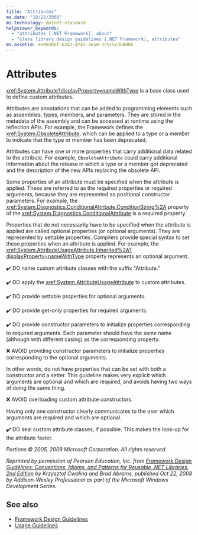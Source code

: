 ```yaml
---
title: "Attributes"
ms.date: "10/22/2008"
ms.technology: dotnet-standard
helpviewer_keywords:
  - "attributes [.NET Framework], about"
  - "class library design guidelines [.NET Framework], attributes"
ms.assetid: ee0038ef-b247-4747-a650-3c5c5cd58d8b
---
```

# Attributes
<xref:System.Attribute?displayProperty=nameWithType> is a base class used to define custom attributes.

 Attributes are annotations that can be added to programming elements such as assemblies, types, members, and parameters. They are stored in the metadata of the assembly and can be accessed at runtime using the reflection APIs. For example, the Framework defines the <xref:System.ObsoleteAttribute>, which can be applied to a type or a member to indicate that the type or member has been deprecated.

 Attributes can have one or more properties that carry additional data related to the attribute. For example, `ObsoleteAttribute` could carry additional information about the release in which a type or a member got deprecated and the description of the new APIs replacing the obsolete API.

 Some properties of an attribute must be specified when the attribute is applied. These are referred to as the required properties or required arguments, because they are represented as positional constructor parameters. For example, the <xref:System.Diagnostics.ConditionalAttribute.ConditionString%2A> property of the <xref:System.Diagnostics.ConditionalAttribute> is a required property.

 Properties that do not necessarily have to be specified when the attribute is applied are called optional properties (or optional arguments). They are represented by settable properties. Compilers provide special syntax to set these properties when an attribute is applied. For example, the <xref:System.AttributeUsageAttribute.Inherited%2A?displayProperty=nameWithType> property represents an optional argument.

 ✔️ DO name custom attribute classes with the suffix "Attribute."

 ✔️ DO apply the <xref:System.AttributeUsageAttribute> to custom attributes.

 ✔️ DO provide settable properties for optional arguments.

 ✔️ DO provide get-only properties for required arguments.

 ✔️ DO provide constructor parameters to initialize properties corresponding to required arguments. Each parameter should have the same name (although with different casing) as the corresponding property.

 ❌ AVOID providing constructor parameters to initialize properties corresponding to the optional arguments.

 In other words, do not have properties that can be set with both a constructor and a setter. This guideline makes very explicit which arguments are optional and which are required, and avoids having two ways of doing the same thing.

 ❌ AVOID overloading custom attribute constructors.

 Having only one constructor clearly communicates to the user which arguments are required and which are optional.

 ✔️ DO seal custom attribute classes, if possible. This makes the look-up for the attribute faster.

 *Portions © 2005, 2009 Microsoft Corporation. All rights reserved.*

 *Reprinted by permission of Pearson Education, Inc. from [Framework Design Guidelines: Conventions, Idioms, and Patterns for Reusable .NET Libraries, 2nd Edition](https://www.informit.com/store/framework-design-guidelines-conventions-idioms-and-9780321545619) by Krzysztof Cwalina and Brad Abrams, published Oct 22, 2008 by Addison-Wesley Professional as part of the Microsoft Windows Development Series.*

## See also

- [Framework Design Guidelines](index.md)
- [Usage Guidelines](usage-guidelines.md)

